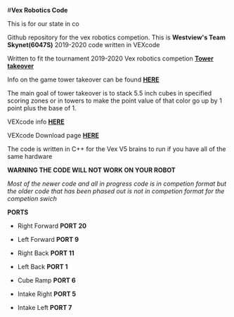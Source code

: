 #**Vex Robotics Code**

This is for our state in co

Github repository for the vex robotics competion. This is **Westview's Team Skynet(6047S)** 2019-2020 code written in VEXcode

Written to fit the tournament 2019-2020 Vex robotics competion [**Tower takeover**](https://www.vexrobotics.com/vexedr/competition/vrc-current-game)

Info on the game tower takeover can be found [**HERE**](https://www.vexrobotics.com/vexedr/competition/vrc-current-game)

The main goal of tower takeover is to stack 5.5 inch cubes in specified scoring zones or in towers to make the point value of that color go up by 1 point plus the base of 1.

VEXcode info [**HERE**](https://www.vexrobotics.com/vexcode-text)

VEXcode Download page [**HERE**](https://www.vexrobotics.com/vexcode-download)

The code is written in C++ for the Vex V5 brains to run if you have all of the same hardware

**WARNING THE CODE WILL NOT WORK ON YOUR ROBOT**

*Most of the newer code and all in progress code is in competion format but the older code that has been phased out is not in competion format for the competion swich*

**PORTS**

* Right Forward **PORT 20**

* Left Forward **PORT 9**

* Right Back **PORT 11**

* Left Back **PORT 1**

* Cube Ramp **PORT 6**

* Intake Right **PORT 5**

* Intake Left **PORT 7**
